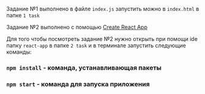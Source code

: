 Задание №1 выполнено в файле `index.js` запустить можно в `index.html` в папке `1 task`

Задание №2 выполнено с помощью [Create React App](https://github.com/facebook/create-react-app)

Для того чтобы посмотреть задание №2 нужно открыть при помощи ide папку `react-app` в папке `2 task` и в терминале запустить следующие команды:

### `npm install` - команда, устанавливающая пакеты

### `npm start` - команда для запуска приложения



